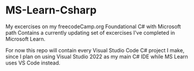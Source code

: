 # MS-Learn-Csharp
My excercises on my freecodeCamp.org Foundational C# with Microsoft path
Contains a currently updating set of excercises I've completed in Microsoft Learn.

For now this repo will contain every Visual Studio Code C# project I make, since I plan on using Visual Studio 2022 as my main C# IDE
while MS Learn uses VS Code instead.
